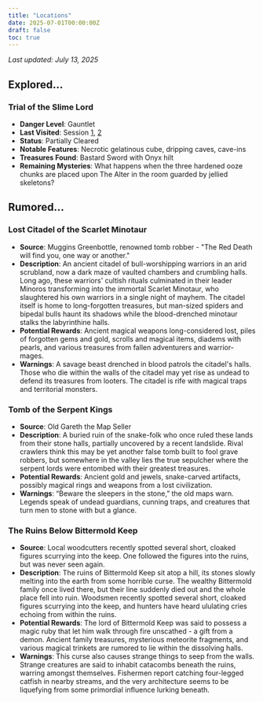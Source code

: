 ```yaml
---
title: "Locations"
date: 2025-07-01T00:00:00Z
draft: false
toc: true
---
```


*Last updated: July 13, 2025*

## Explored…

### Trial of the Slime Lord

- **Danger Level**: Gauntlet
- **Last Visited**: Session [1](/posts/session-001/), [2](/posts/session-002)
- **Status**: Partially Cleared
- **Notable Features**: Necrotic gelatinous cube, dripping caves, cave-ins
- **Treasures Found**: Bastard Sword with Onyx hilt
- **Remaining Mysteries**: What happens when the three hardened ooze chunks are placed upon The Alter in the room guarded by jellied skeletons?

## Rumored…

### Lost Citadel of the Scarlet Minotaur

- **Source**: Muggins Greenbottle, renowned tomb robber - "The Red Death will find you, one way or another."
- **Description**: An ancient citadel of bull-worshipping warriors in an arid scrubland, now a dark maze of vaulted chambers and crumbling halls. Long ago, these warriors' cultish rituals culminated in their leader Minoros transforming into the immortal Scarlet Minotaur, who slaughtered his own warriors in a single night of mayhem. The citadel itself is home to long-forgotten treasures, but man-sized spiders and  bipedal bulls haunt its shadows while the blood-drenched minotaur stalks the labyrinthine halls.
- **Potential Rewards**: Ancient magical weapons long-considered lost, piles of forgotten gems and gold, scrolls and magical items, diadems with pearls, and various treasures from fallen adventurers and warrior-mages.
- **Warnings**: A savage beast drenched in blood patrols the citadel's halls. Those who die within the walls of the citadel may yet rise as undead to defend its treasures from looters. The citadel is rife with magical traps and territorial monsters.

### Tomb of the Serpent Kings

- **Source**: Old Gareth the Map Seller
- **Description**: A buried ruin of the snake-folk who once ruled these lands from their stone halls, partially uncovered by a recent landslide. Rival crawlers think this may be yet another false tomb built to fool grave robbers, but somewhere in the valley lies the true sepulcher where the serpent lords were entombed with their greatest treasures.
- **Potential Rewards**: Ancient gold and jewels, snake-carved artifacts, possibly magical rings and weapons from a lost civilization.
- **Warnings**: “Beware the sleepers in the stone,” the old maps warn. Legends speak of undead guardians, cunning traps, and creatures that turn men to stone with but a glance.

### The Ruins Below Bittermold Keep

- **Source**: Local woodcutters recently spotted several short, cloaked figures scurrying into the keep. One followed the figures into the ruins, but was never seen again.
- **Description**: The ruins of Bittermold Keep sit atop a hill, its stones slowly melting into the earth from some horrible curse. The wealthy Bittermold family once lived there, but their line suddenly died out and the whole place fell into ruin. Woodsmen recently spotted several short, cloaked figures scurrying into the keep, and hunters have heard ululating cries echoing from within the ruins.
- **Potential Rewards**: The lord of Bittermold Keep was said to possess a magic ruby that let him walk through fire unscathed - a gift from a demon. Ancient family treasures, mysterious meteorite fragments, and various magical trinkets are rumored to lie within the dissolving halls.
- **Warnings**: This curse also causes strange things to seep from the walls. Strange creatures are said to inhabit catacombs beneath the ruins, warring amongst themselves. Fishermen report catching four-legged catfish in nearby streams, and the very architecture seems to be liquefying from some primordial influence lurking beneath.